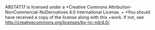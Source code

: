 
ABSTAT17 is licensed under a
+Creative Commons Attribution-NonCommercial-NoDerivatives 4.0 International License.
+
+You should have received a copy of the license along with this
+work. If not, see <http://creativecommons.org/licenses/by-nc-nd/4.0/>.
